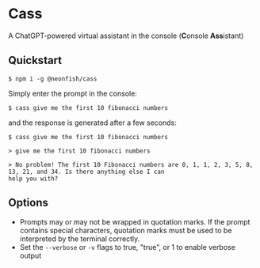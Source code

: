 
# Cass

A ChatGPT-powered virtual assistant in the console (**C**onsole **Ass**istant)

## Quickstart

```
$ npm i -g @neonfish/cass
```

Simply enter the prompt in the console:

```
$ cass give me the first 10 fibonacci numbers
```

and the response is generated after a few seconds:

```
$ cass give me the first 10 fibonacci numbers

> give me the first 10 fibonacci numbers

> No problem! The first 10 Fibonacci numbers are 0, 1, 1, 2, 3, 5, 8, 13, 21, and 34. Is there anything else I can 
help you with?
```

## Options

- Prompts may or may not be wrapped in quotation marks. If the prompt contains special characters, quotation marks must be used to be interpreted by the terminal correctly.
- Set the `--verbose` or `-v` flags to true, "true", or 1 to enable verbose output
